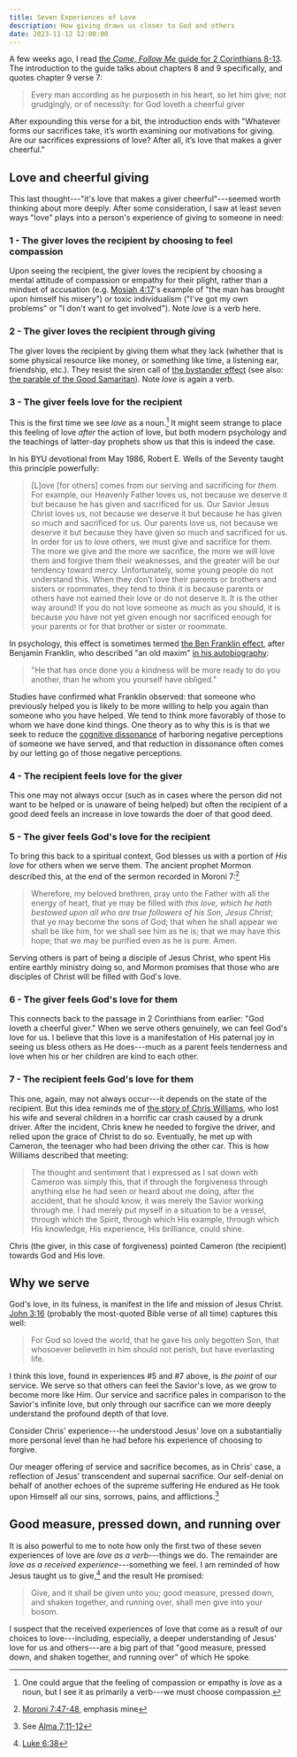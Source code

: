```yaml
---
title: Seven Experiences of Love
description: How giving draws us closer to God and others
date: 2023-11-12 12:00:00
---
```


A few weeks ago, I read
[the _Come, Follow Me_ guide for 2 Corinthians 8-13](https://www.churchofjesuschrist.org/study/manual/come-follow-me-for-individuals-and-families-new-testament-2023/39?lang=eng).
The introduction to the guide talks about chapters 8 and 9 specifically, and
quotes chapter 9 verse 7:

> Every man according as he purposeth in his heart, so let him give; not
> grudgingly, or of necessity: for God loveth a cheerful giver

After expounding this verse for a bit, the introduction ends with "Whatever
forms our sacrifices take, it’s worth examining our motivations for giving. Are
our sacrifices expressions of love? After all, it’s love that makes a giver
cheerful."

## Love and cheerful giving

This last thought---"it's love that makes a giver cheerful"---seemed worth
thinking about more deeply. After some consideration, I saw at least seven ways
"love" plays into a person's experience of giving to someone in need:

### 1 - The giver loves the recipient by choosing to feel compassion

Upon seeing the recipient, the giver loves the recipient by choosing a mental
attitude of compassion or empathy for their plight, rather than a mindset of
accusation (e.g.
[Mosiah 4:17](https://www.churchofjesuschrist.org/study/scriptures/bofm/mosiah/4?lang=eng&id=p17#p17)'s
example of "the man has brought upon himself his misery") or toxic individualism
("I've got my own problems" or "I don't want to get involved"). Note _love_ is a
verb here.

### 2 - The giver loves the recipient through giving

The giver loves the recipient by giving them what they lack (whether that is
some physical resource like money, or something like time, a listening ear,
friendship, etc.). They resist the siren call of
[the bystander effect](https://en.wikipedia.org/wiki/Bystander_effect)
(see also:
[the parable of the Good Samaritan](https://www.churchofjesuschrist.org/study/scriptures/nt/luke/10?lang=eng&id=25-37#p25)).
Note _love_ is again a verb.

### 3 - The giver feels love for the recipient

This is the first time we see _love_ as a noun.[^noun-or-verb] It might seem strange to place this feeling
of love _after_ the action of love, but both modern psychology and the teachings
of latter-day prophets show us that this is indeed the case.

In his BYU devotional from May 1986, Robert E. Wells of the Seventy taught this
principle powerfully:

> [L]ove [for others] comes from our serving and sacrificing for _them_. For
> example, our Heavenly Father loves us, not because we deserve it but because
> he has given and sacrificed for us. Our Savior Jesus Christ loves us, not
> because we deserve it but because he has given so much and sacrificed for us.
> Our parents love us, not because we deserve it but because they have given so
> much and sacrificed for us. In order for us to love others, we must give and
> sacrifice for them. The more we give and the more we sacrifice, the more we
> will love them and forgive them their weaknesses, and the greater will be our
> tendency toward mercy. Unfortunately, some young people do not understand
> this. When they don’t love their parents or brothers and sisters or roommates,
> they tend to think it is because parents or others have not earned their love
> or do not deserve it. It is the other way around! If you do not love someone
> as much as you should, it is because _you_ have not yet given enough nor
> sacrificed enough for your parents or for that brother or sister or roommate.

In psychology, this effect is sometimes termed
[the Ben Franklin effect](https://en.wikipedia.org/wiki/Ben_Franklin_effect),
after Benjamin Franklin, who described "an old maxim"
[in his autobiography](https://web.archive.org/web/20150118172814/http://www.ushistory.org/franklin/autobiography/page48.htm):

> "He that has once done you a kindness will be more ready to do you another,
> than he whom you yourself have obliged."

Studies have confirmed what Franklin observed: that someone who previously
helped you is likely to be more willing to help you again than someone who you
have helped. We tend to think more favorably of those to whom we have done kind
things. One theory as to why this is is that we seek to reduce the [cognitive
dissonance](https://en.wikipedia.org/wiki/Cognitive_dissonance) of harboring
negative perceptions of someone we have served, and that reduction in dissonance
often comes by our letting go of those negative perceptions.

### 4 - The recipient feels love for the giver

This one may not always occur (such as in cases where the person did not want to
be helped or is unaware of being helped) but often the recipient of a good deed
feels an increase in love towards the doer of that good deed.

### 5 - The giver feels God's love for the recipient

To bring this back to a spiritual context, God blesses us with a portion of _His
love_ for others when we serve them. The ancient prophet Mormon described this,
at the end of the sermon recorded in Moroni
7:[^moroni-7:47-48]

> Wherefore, my beloved brethren, pray unto the Father with all the energy of
> heart, that ye may be filled with _this love, which he hath bestowed upon all
> who are true followers of his Son, Jesus Christ_; that ye may become the sons
> of God; that when he shall appear we shall be like him, for we shall see him
> as he is; that we may have this hope; that we may be purified even as he is
> pure. Amen.

Serving others is part of being a disciple of Jesus Christ, who spent His entire
earthly ministry doing so, and Mormon promises that those who are disciples of
Christ will be filled with God's love.

### 6 - The giver feels God's love for them

This connects back to the passage in 2 Corinthians from earlier: "God loveth a
cheerful giver." When we serve others genuinely, we can feel God's love for us.
I believe that this love is a manifestation of His paternal joy in seeing us
bless others as He does---much as a parent feels tenderness and love when his or
her children are kind to each other.

### 7 - The recipient feels God's love for them

This one, again, may not always occur---it depends on the state of the
recipient. But this idea reminds me of
[the story of Chris Williams](https://youtu.be/E7zwQ_7q-fU), who lost his wife
and several children in a horrific car crash caused by a drunk driver. After the
incident, Chris knew he needed to forgive the driver, and relied upon the grace
of Christ to do so. Eventually, he met up with Cameron, the teenager who had
been driving the other car. This is how Williams described that meeting:

> The thought and sentiment that I expressed as I sat down with Cameron was
> simply this, that if through the forgiveness through anything else he had seen
> or heard about me doing, after the accident, that he should know, it was
> merely the Savior working through me. I had merely put myself in a situation
> to be a vessel, through which the Spirit, through which His example, through
> which His knowledge, His experience, His brilliance, could shine.

Chris (the giver, in this case of forgiveness) pointed Cameron (the recipient)
towards God and His love.

## Why we serve

God's love, in its fulness, is manifest in the life and mission of Jesus Christ.
[John 3:16](https://www.churchofjesuschrist.org/study/scriptures/nt/john/3?lang=eng&id=16#p16)
(probably the most-quoted Bible verse of all time) captures this well:

> For God so loved the world, that he gave his only begotten Son, that whosoever
> believeth in him should not perish, but have everlasting life.

I think this love, found in experiences #5 and #7 above, is _the point_ of our
service. We serve so that others can feel the Savior's love, as we grow to
become more like Him. Our service and sacrifice pales in comparison to the
Savior's infinite love, but only through our sacrifice can we more deeply
understand the profound depth of that love.

Consider Chris' experience---he understood Jesus' love on a substantially more
personal level than he had before his experience of choosing to forgive.

Our meager offering of service and sacrifice becomes, as in Chris' case, a
reflection of Jesus' transcendent and supernal sacrifice. Our self-denial on
behalf of another echoes of the supreme suffering He endured as He took upon
Himself all our sins, sorrows, pains, and
afflictions.[^alma-7:11-12]

## Good measure, pressed down, and running over

It is also powerful to me to note how only the first two of these seven
experiences of love are _love as a verb_---things we do. The remainder are _love
as a received experience_---something we feel. I am reminded of how Jesus taught
us to
give,[^luke-6:38]
and the result He promised:

> Give, and it shall be given unto you; good measure, pressed down, and shaken
> together, and running over, shall men give into your bosom.

I suspect that the received experiences of love that come as a result of our
choices to love---including, especially, a deeper understanding of Jesus' love
for us and others---are a big part of that "good measure, pressed down, and
shaken together, and running over" of which He spoke.

[^noun-or-verb]: One could argue that the
feeling of compassion or empathy is _love_ as a noun, but I see it as primarily
a verb---we must choose compassion.

[^moroni-7:47-48]: [Moroni 7:47-48](https://www.churchofjesuschrist.org/study/scriptures/bofm/moro/7?lang=eng&id=p48#p48),
emphasis mine

[^alma-7:11-12]: See [Alma 7:11-12](https://www.churchofjesuschrist.org/study/scriptures/bofm/alma/7?lang=eng&id=11-12#p11)

[^luke-6:38]: [Luke 6:38](https://www.churchofjesuschrist.org/study/scriptures/nt/luke/6?lang=eng&id=p38#p38)